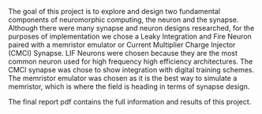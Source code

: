 The goal of this project is to explore and design two fundamental components of neuromorphic computing, the neuron and the synapse. Although there were many synapse and neuron designs researched, for the purposes of implementation we chose a Leaky Integration and Fire Neuron paired with a memristor emulator or Current Multiplier Charge Injector (CMCI) Synapse. LIF Neurons were chosen because they are the most common neuron used for high frequency high efficiency architectures. The CMCI synapse was chose to show integration with digital training schemes. The memristor emulator was chosen as it is the best way to simulate a memristor, which is where the field is heading in terms of synapse design.

The final report pdf contains the full information and results of this project.
